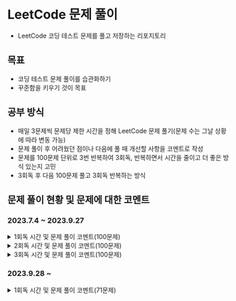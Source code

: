 # LeetCode 문제 풀이

- LeetCode 코딩 테스트 문제를 풀고 저장하는 리포지토리

## 목표

- 코딩 테스트 문제 풀이를 습관화하기
- 꾸준함을 키우기 것이 목표

## 공부 방식

- 매일 3문제씩 문제당 제한 시간을 정해 LeetCode 문제 풀기(문제 수는 그날 상황에 따라 변동 가능)
- 문제 풀이 후 어려웠던 점이나 다음에 풀 때 개선할 사항을 코멘트로 작성
- 문제를 100문제 단위로 3번 반복하여 3회독, 반복하면서 시간을 줄이고 더 좋은 방식 있는지 고민
- 3회독 후 다음 100문제 풀고 3회독 반복하는 방식

## 문제 풀이 현황 및 문제에 대한 코멘트
### 2023.7.4 ~ 2023.9.27
<details>
<summary>1회독 시간 및 문제 풀이 코멘트(100문제)</summary>
<br>

| 문제	                                                    | 난이도  | 걸린시간  | 제한시간	 |     날짜     | 코멘트                                                                             |
|:-------------------------------------------------------|:----:|:-----:|:-----:|:----------:|:--------------------------------------------------------------------------------|
| 1. Two Sum                                             | easy |  17   |  25   | 2023/07/04 |                                                                                 |
| 9. Palindrome Number                                   | easy |  17   |  25   | 2023/07/04 |                                                                                 |
| 13. Roman to Integer                                   | easy | 시간초과  |  25   | 2023/07/04 |                                                                                 |
| 14. Longest Common Prefix                              | easy |  10   |  25   | 2023/07/04 |                                                                                 |
| 20. Valid Parentheses                                  | easy |  11   |  25   | 2023/07/04 |                                                                                 |
| 21. Merge Two Sorted Lists                             | easy | 시간초과  |  25   | 2023/07/04 |                                                                                 |
| 26. Remove Duplicates from Sorted Array                | easy |  17   |  25   | 2023/07/05 |                                                                                 |
| 27. Remove Element                                     | easy |   7   |  25   | 2023/07/05 |                                                                                 |
| 28. Find the Index of the First Occurrence in a String | easy |  16   |  25   | 2023/07/05 |                                                                                 |
| 35. Search Insert Position                             | easy |  13   |  25   | 2023/07/05 | 이분 탐색 다시 보기                                                                     |
| 58. Length of Last Word                                | easy |  16   |  25   | 2023/07/05 |                                                                                 |
| 66. Plus One                                           | easy | 시간초과  |  25   | 2023/07/06 | 큰 숫자에서 틀림                                                                       |
| 67. Add Binary                                         | easy |  10   |  25   | 2023/07/06 |                                                                                 |
| 69. Sqrt(x)                                            | easy | 시간초과  |  25   | 2023/07/06 | 큰 숫자에서 overflow                                                                 |
| 70. Climbing Stairs                                    | easy |   5   |  25   | 2023/07/06 |                                                                                 |
| 83. Remove Duplicates from Sorted List                 | easy |   8   |  25   | 2023/07/06 |                                                                                 |
| 88. Merge Sorted Array                                 | easy |  10   |  25   | 2023/07/07 |                                                                                 |
| 94. Binary Tree Inorder Traversal                      | easy |  12   |  25   | 2023/07/07 | 재귀가 아닌 반복으로 해보기                                                                 |
| 100. Same Tree                                         | easy |  11   |  25   | 2023/07/07 |                                                                                 |
| 101. Symmetric Tree                                    | easy |  10   |  25   | 2023/07/07 |                                                                                 |
| 104. Maximum Depth of Binary Tree                      | easy |   4   |  25   | 2023/07/07 |                                                                                 |
| 108. Convert Sorted Array to Binary Search Tree        | easy | 시간초과  |  25   | 2023/07/08 | 해결 방법도 안떠오름, divide and conquer                                                 |
| 118. Pascal's Triangle                                 | easy |   4   |  25   | 2023/07/08 |                                                                                 |
| 119. Pascal's Triangle II                              | easy |   4   |  25   | 2023/07/08 |                                                                                 |
| 121. Best Time to Buy and Sell Stock                   | easy | 시간초과  |  25   | 2023/07/08 | 해결 방법도 안떠오름                                                                     |
| 136. Single Number                                     | easy |  12   |  25   | 2023/07/08 | xor로 풀어보기                                                                       |
| 163. Missing Ranges                                    | easy |  22   |  25   | 2023/07/09 | 코드가 너무 긴 거 같음                                                                   |
| 169. Majority Element                                  | easy |   8   |  25   | 2023/07/09 | hashmap 말고 다른거로 O(1)처리해보기                                                       |
| 170. Two Sum III - Data structure design               | easy |  14   |  25   | 2023/07/09 | 조금 더 좋은 방법이 있을 거 같음 arrayList 쓰는거보다                                             |
| 217. Contains Duplicate                                | easy |   8   |  25   | 2023/07/09 |                                                                                 |
| 219. Contains Duplicate II                             | easy |  17   |  25   | 2023/07/09 |                                                                                 |
| 228. Summary Ranges                                    | easy |  23   |  25   | 2023/07/10 |                                                                                 |
| 243. Shortest Word Distance                            | easy |  13   |  25   | 2023/07/10 |                                                                                 |
| 252. Meeting Rooms                                     | easy | 시간초과  |  25   | 2023/07/10 | 어떻게 풀지 감은 왔는데 시간 복잡도 때매 못함                                                      |
| 268. Missing Number                                    | easy |   9   |  25   | 2023/07/11 |                                                                                 |
| 283. Move Zeroes                                       | easy |  17   |  25   | 2023/07/11 | 시간 줄이는 거 있는데 잘 모르겠음                                                             |
| 303.Range Sum Query - Immutable                        | easy |   4   |  25   | 2023/07/11 | 좀 더 시간 줄일 수 있음                                                                  |
| 346. Moving Average from Data Stream                   | easy | 시간초과  |  25   | 2023/07/11 | 문제 방법 다 생각했는데 시간 부족했음                                                           |
| 349. Intersection of Two Arrays                        | easy |   9   |  25   | 2023/07/12 |                                                                                 |
| 350. Intersection of Two Arrays II                     | easy |   9   |  25   | 2023/07/12 | follow up 적용해서 해보기                                                              |
| 414. Third Maximum Number                              | easy |   9   |  25   | 2023/07/12 |                                                                                 |
| 422. Valid Word Square                                 | easy | 시간초과  |  25   | 2023/07/12 | 문제 푸는 법은 알겠는게 손이 안써짐, 시간 다 지난 다음에 풀긴했는데 너무 어렵게 생각함                              |
| 448. Find All Numbers Disappeared in an Array          | easy |  13   |  25   | 2023/07/13 | 문제 자체는 쉬워서 풀었는데 folow up 생각하고 풀어보기                                              |
| 455. Assign Cookies                                    | easy |   9   |  25   | 2023/07/13 |                                                                                 |
| 463. Island Perimeter                                  | easy |  20   |  25   | 2023/07/13 | 쉬운 문제를 bfs로 풀어버림…                                                               |
| 485. Max Consecutive Ones                              | easy | 시간초과  |  25   | 2023/07/13 | 쉬운 건데 어렵게 생각함                                                                   |
| 496. Next Greater Element I                            | easy |  22   |  25   | 2023/07/14 | follow up 못함                                                                    |
| 500. Keyboard Row                                      | easy |  18   |  25   | 2023/07/14 |                                                                                 |
| 506. Relative Ranks                                    | easy |  24   |  25   | 2023/07/14 | 처음에 푼건 코드가 너무 더러움                                                               |
| 561. Array Partition                                   | easy |   6   |  25   | 2023/07/15 |                                                                                 |
| 566. Reshape the Matrix                                | easy |   9   |  25   | 2023/07/15 |                                                                                 |
| 575. Distribute Candies                                | easy |   8   |  25   | 2023/07/15 | 캔티 종류 개수 카운팅하는거에서 시간과 메모리 많이 잡아 먹는듯                                             |
| 594. Longest Harmonious Subsequence                    | easy | 시간초과  |  25   | 2023/07/16 | 순서가 생각보다 중요하지 않음                                                                |
| 598. Range Addition II                                 | easy |   8   |  25   | 2023/07/16 |                                                                                 |
| 599. Minimum Index Sum of Two Lists                    | easy |  17   |  25   | 2023/07/16 | Map 이용해서 풀었는데 뭔가 마음에 안듦                                                         |
| 604. Design Compressed String Iterator                 | easy | 시간초과  |  25   | 2023/07/17 | 연산자 하나 잘못 써서 시간 내에 못푼거였음…                                                       |
| 605. Can Place Flowers                                 | easy |  23   |  25   | 2023/07/17 | 코드 진짜 더럽게 짬, 제출시 테스트도 많이 틀림                                                     |
| 628. Maximum Product of Three Numbers                  | easy | 시간초과  |  25   | 2023/07/17 | 쉬운 문제인데 너무 어렵게 풀려고 해서 시간초과                                                      |
| 643. Maximum Average Subarray I                        | easy |  19   |  25   | 2023/07/18 |                                                                                 |
| 645. Set Mismatch                                      | easy |  11   |  25   | 2023/07/18 |                                                                                 |
| 661. Image Smoother                                    | easy | 시간초과  |  25   | 2023/07/18 | 시간 초과 이후에 풀음                                                                    |
| 674. Longest Continuous Increasing Subsequence         | easy | 08:50 | 25:00 | 2023/07/19 |                                                                                 |
| 682. Baseball Game                                     | easy | 12:41 | 25:00 | 2023/07/19 |                                                                                 |
| 697. Degree of an Array                                | easy | 시간초과  | 25:00 | 2023/07/19 | 코드 짜다 시간 다감, 코드 짜도 틀렸을 듯                                                        |
| 717. 1-bit and 2-bit Characters                        | easy | 시간초과  | 25:00 | 2023/07/20 | 문제 이해를 잘못해서 30분동안 뭔소리인지 이해를 못함, 이해하고 나서 3분만에 풀음…                                |
| 724. Find Pivot Index                                  | easy | 11:00 | 25:00 | 2023/07/20 |                                                                                 |
| 733. Flood Fill                                        | easy | 13:00 | 25:00 | 2023/07/20 |                                                                                 |
| 734. Sentence Similarity                               | easy | 시간초과  | 25:00 | 2023/07/21 | 제출하면 테스트 코드 계속 막힘                                                               |
| 744. Find Smallest Letter Greater Than Target          | easy | 05:29 | 25:00 | 2023/07/21 | O(N)으로 말고 더 줄여보기                                                                |
| 746. Min Cost Climbing Stairs                          | easy | 09:53 | 25:00 | 2023/07/21 |                                                                                 |
| 747. Largest Number At Least Twice of Others           | easy | 13:58 | 25:00 | 2023/07/22 |                                                                                 |
| 748. Shortest Completing Word                          | easy | 24:26 | 25:00 | 2023/07/22 | 코드가 좀 더럽다, 테스트 케이스를 좀 잘 보자                                                      |
| 760. Find Anagram Mappings                             | easy | 08:06 | 25:00 | 2023/07/22 |                                                                                 |
| 766. Toeplitz Matrix                                   | easy | 19:37 | 25:00 | 2023/07/23 | 다 풀고 코드 작성할 때 순서 헷갈림, 코드 길이를 더 줄일 수 있으니 다음 번에는 좀 더 코드를 줄여보기                     |
| 704. Binary Search                                     | easy | 03:05 | 25:00 | 2023/07/23 |                                                                                 |
| 705. Design HashSet                                    | easy | 11:28 | 25:00 | 2023/07/23 | 그냥 Map 가져다가 쓰면 끝나는데, Map을 간단하게 구현해도 괜찮을듯                                        |
| 706. Design HashMap                                    | easy | 04:48 | 25:00 | 2023/07/24 | 그냥 Object 배열 만들지 않고 Node 배열로 만드는 방식도 괜찮을듯, 아니면 진짜로 해시 충돌시 체이닝까지 구현하는 것도 좋을 거 같음 |
| 804. Unique Morse Code Words                           | easy | 10:05 | 25:00 | 2023/07/24 |                                                                                 |
| 806. Number of Lines To Write String                   | easy | 09:32 | 25:00 | 2023/07/24 | 문제는 쉬움, 코드 길이를 줄일 수 있을 듯?                                                       |
| 812. Largest Triangle Area                             | easy | 시간초과  | 25:00 | 2023/07/25 | 어떤 유형의 문제인지는 알았는데 풀이 과정 생각하다가 시간이 다 지나감, 수학 공식 이용해야 함                           |
| 821. Shortest Distance to a Character                  | easy | 19:59 | 25:00 | 2023/07/25 | 방법이 생각 안나서 bfs로 풀음, 더 쉬운 방법이 존재하니 다음에 풀 때는 좀 더 생각해보기                            |
| 832. Flipping an Image                                 | easy | 13:13 | 25:00 | 2023/07/25 |                                                                                 |
| 860. Lemonade Change                                   | easy | 24:35 | 25:00 | 2023/07/26 | 쉽게 풀 수 있는데 풀이가 막상 생각이 안남. 너무 어렵게 풀었고 시간도 좀 안좋게 나옴                               |
| 867. Transpose Matrix                                  | easy | 05:09 | 25:00 | 2023/07/26 |                                                                                 |
| 883. Projection Area of 3D Shapes                      | easy | 19:47 | 25:00 | 2023/07/26 | 문제 이해하는데 시간이 오래 걸림, 문제 푸는 시간은 거의 안걸림                                            |
| 888. Fair Candy Swap                                   | easy | 시간초과  | 25:00 | 2023/07/27 | o(n^2)을 해서 시간초과 뜸, O(n)으로 끝내야 하는 풀이 사용해야 함                                      |
| 892. Surface Area of 3D Shapes                         | easy | 시간초과  | 25:00 | 2023/07/27 | 문제 이해를 못함, 문제 이해하면 풀 수 있는 문제였음                                                  |
| 896. Monotonic Array                                   | easy | 14:15 | 25:00 | 2023/07/27 | 시간복잡도는 똑같은데 코드를 좀 더 줄일 수 있을 듯                                                   |
| 905. Sort Array By Parity                              | easy | 07:51 | 25:00 | 2023/07/28 | 시간 복잡도를 O(N^2)에서 O(N)으로 줄여야 함, 내가 푼 풀이는 삽입정렬로 풀어서 O(N^2)으로 풀어서 너무 오래 걸림         |
| 908. Smallest Range I                                  | easy | 20:37 | 25:00 | 2023/07/28 | 쉬운 문제인데 글을 잘못 이해하고 코드 짜서 오래걸림, 글을 제대로 이해하면 코드 짜는데 3분도 안걸리는 문제임… 글좀 제대로 읽자……     |
| 914. X of a Kind in a Deck of Cards                    | easy | 시간초과  | 25:00 | 2023/07/28 | 문제 설명이 너무 부실함. GCD로 풀라는데 이해가 안가서 Editorial 보고 Brute Force 방식으로 풀어봄              |
| 922. Sort Array By Parity II                           | easy | 15:30 | 25:00 | 2023/07/29 | 해결은 했으나 O(N^2)으로 해결함 다음에는 O(N)으로 해결해보자                                          |
| 929. Unique Email Addresses                            | easy | 시간초과  | 25:00 | 2023/07/29 | 문제 해석을 잘못했음,split 정규 표현식으로 푸는건 생각을 안해봄. String을 처리하는 문제에 내가 약한듯                 |
| 941. Valid Mountain Array                              | easy | 09:52 | 25:00 | 2023/07/29 |                                                                                 |
| 942. DI String Match                                   | easy | 시간초과  | 25:00 | 2023/07/30 | 재귀 이용해서 brute force했는데 시간 초과 뜸, o(n)으로 풀수 있음                                    |
| 944. Delete Columns to Make Sorted                     | easy | 07:55 | 25:00 | 2023/07/30 |                                                                                 |
| 953. Verifying an Alien Dictionary                     | easy | 21:12 | 25:00 | 2023/07/30 | 문제는 어렵지 않았고, 코드 작성한 부분에서 실수 있어서 실수 찾는데 시간이 좀 걸림                                 |
| 961. N-Repeated Element in Size 2N Array               | easy | 06:20 | 25:00 | 2023/07/31 |                                                                                 |
| 976. Largest Perimeter Triangle                        | easy | 15:42 | 25:00 | 2023/07/31 | 삼각형 결정 조건 a+b>c를 이용해야 함, 정렬까지 하면 쉽게 문제 해결 가능                                    |
| 977. Squares of a Sorted Array                         | easy | 17:12 | 25:00 | 2023/07/31 |                                                                                 |

</details>

<details>
<summary>2회독 시간 및 문제 풀이 코멘트(100문제)</summary>
<br>

| 문제	                                                    | 난이도  | 1회독 걸린시간 | 2회독 걸린시간 | 제한시간	 |     날짜     | 코멘트                                                                            |
|:-------------------------------------------------------|:----:|:--------:|:--------:|:-----:|:----------:|:-------------------------------------------------------------------------------|
| 1. Two Sum                                             | easy |    17    |  10:02   |   25  | 2023/08/01 | follow-up 해결함, 시간 전보다 줄음                                                       |
| 9. Palindrome Number                                   | easy |    17    |  19:32   |   25  | 2023/08/01 | 이번에는 follow-up 해결함, 대신 시간이 전보다 오래 걸림, 좀 더 쉽게 풀 수 있는 방법이 있으니 다음에는 더 쉽게 코드 바꾸어보기 |
| 13. Roman to Integer                                   | easy |   시간초과   |  13:31   |   25  | 2023/08/01 | 저번에는 시간 초과 떴음,다음에는 solution에 있는 풀이들로 해결해보기                                     |
| 14. Longest Common Prefix                              | easy |    10    |  10:06   |   25  | 2023/08/02 | 다음에는 solution에 있는 방법이 더 좋으니 그걸로 해보기                                            |
| 20. Valid Parentheses                                  | easy |    11    |  07:21   |   25  | 2023/08/02 | 저번보다 시간은 줄었음                                                                   |
| 21. Merge Two Sorted Lists                             | easy |   시간초과   |  08:42   |   25  | 2023/08/02 | 시간은 줄었는데 이전 코드가 차라리 나은듯, 하나의 while문 안에 넣는 것보다 분리하는게 차라리 코드가 깔끔한듯               |
| 26. Remove Duplicates from Sorted Array                | easy |    17    |  09:28   |   25  | 2023/08/03 | 저번에는 새로운 배열 만들어서 풀었는데 이번에는 기존 배열로 풀고 시간도 더 빠름                                  |
| 27. Remove Element                                     | easy |    7     |  03:29   |   25  | 2023/08/03 | 위 문제랑 사실상 동일한 문제, 저번보다 코드 더 간단하게  풀음                                           |
| 28. Find the Index of the First Occurrence in a String | easy |    16    |  09:45   |   25  | 2023/08/03 | 코드 자체는 깔끔함. 시간 복잡도는 저번이랑 같은데 다음에는 좀 더 개선시켜야 함                                  |
| 35. Search Insert Position                             | easy |    13    |  02:54   |   25  | 2023/08/04 | 이분 탐색 기초라서 빨리 풀음                                                               |
| 58. Length of Last Word                                | easy |    16    |  07:05   |   25  | 2023/08/04 | 저번보다 코드는 짧음, 시간 복잡도 자체는 동일, editorial의 approach 2가 루프 하나로 제일 깔끔하게 푼듯           |
| 66. Plus One                                           | easy |   시간초과   |  12:49   |   25  | 2023/08/04 | 저번보다 깔끔하게 풀지는 않음, 다음번에는 코드 좀 더 다듬는 방식으로 풀어보기                                   |
| 67. Add Binary                                         | easy |    10    |  18:34   |   25  | 2023/08/05 | 답지 안본 최초 코드보다는 나음, 근데 코드에서 실수해서 실수 찾는데 오래 걸림                                   |
| 69. Sqrt(x)                                            | easy |   시간초과   |  15:50   |   25  | 2023/08/05 | 저번에 오버플로우 발생해서 계속 틀렸었는데, 이번에는 해결함                                              |
| 70. Climbing Stairs                                    | easy |    5     |  03:28   |   25  | 2023/08/05 |                                                                                |
| 83. Remove Duplicates from Sorted List                 | easy |    8     |  08:43   |   25  | 2023/08/06 | 새로운 노드를 만들었는데 새로 만들지 말고 기존 링크드 리스트를 재사용하는 방식으로 풀어보자 다음에는                       |
| 88. Merge Sorted Array                                 | easy |    10    |  13:17   |   25  | 2023/08/06 | 전보다 시간은 좀 더 걸렸지만, 좀 더 깔끔하게 follow up 해결함                                       |
| 94. Binary Tree Inorder Traversal                      | easy |    12    |   시간초과   |   25  | 2023/08/06 | follow up 해결하려 스택으로 해보려고 했는데, 로직을 잘못 작성해서 계속 실패함.                              |
| 100. Same Tree                                         | easy |    11    |  07:09   |   25  | 2023/08/07 |                                                                                |
| 101. Symmetric Tree                                    | easy |    10    |  06:39   |   25  | 2023/08/07 |                                                                                |
| 104. Maximum Depth of Binary Tree                      | easy |    4     |  01:54   |   25  | 2023/08/07 |                                                                                |
| 108. Convert Sorted Array to Binary Search Tree        | easy |   시간초과   |  18:31   |   25  | 2023/08/08 | 처음에 봤을때는 기억 안나서 좀 생각하는데 시간이 오래 걸림                                              |
| 118. Pascal's Triangle                                 | easy |    4     |  14:00   |   25  | 2023/08/08 | 코드를 작성하고, 변수를 잘못 할당해서 계속 실패했음                                                  |
| 119. Pascal's Triangle II                              | easy |    4     |  12:43   |   25  | 2023/08/08 | follow up 해결해서 시간이 저번보다 오래 걸림                                                  |
| 121. Best Time to Buy and Sell Stock                   | easy |   시간초과   |  14:18   |   25  | 2023/08/09 |                                                                                |
| 136. Single Number                                     | easy |    12    |  01:34   |   25  | 2023/08/09 |                                                                                |
| 163. Missing Ranges                                    | easy |    22    |  14:50   |   25  | 2023/08/09 |                                                                                |
| 169. Majority Element                                  | easy |    8     |  05:27   |   25  | 2023/08/09 | hashmap 말고 다른걸로 folllow up 해결해보기                                               |
| 170. Two Sum III - Data structure design               | easy |    14    |  08:52   |   25  | 2023/08/10 | 걸린 시간은 줄었는데 시간은 전에 푼거보다 오래 걸림, Map 써서 풀어보자                                     |
| 217. Contains Duplicate                                | easy |    8     |  06:46   |   25  | 2023/08/10 |                                                                                |
| 219. Contains Duplicate II                             | easy |    17    |  10:36   |   25  | 2023/08/10 |                                                                                |
| 228. Summary Ranges                                    | easy |    23    |  10:06   |   25  | 2023/08/11 |                                                                                |
| 243. Shortest Word Distance                            | easy |    13    |  09:41   |   25  | 2023/08/11 |                                                                                |
| 252. Meeting Rooms                                     | easy |   시간초과   |  10:10   |   25  | 2023/08/11 |                                                                                |
| 268. Missing Number                                    | easy |    9     |  01:19   |   25  | 2023/08/11 |                                                                                |
| 283. Move Zeroes                                       | easy |    17    |  08:08   |   25  | 2023/08/12 |                                                                                |
| 303.Range Sum Query - Immutable                        | easy |    4     |  04:31   |   25  | 2023/08/12 |                                                                                |
| 346. Moving Average from Data Stream                   | easy |   시간초과   |  13:34   |   25  | 2023/08/12 |                                                                                |
| 349. Intersection of Two Arrays                        | easy |    9     |  03:21   |   25  | 2023/07/12 |                                                                                |
| 350. Intersection of Two Arrays II                     | easy |    9     |  09:38   |   25  | 2023/07/12 |                                                                                |
| 414. Third Maximum Number                              | easy |    9     |   시간초과   |   25  | 2023/07/12 | follow up 해결해보려 했는데 시간 초과 뜸, 시간 초과 뜬 다음에 follow up 만족해서 해결함                    |
| 422. Valid Word Square                                 | easy |   시간초과   |  16:01   |   25  | 2023/08/14 |                                                                                |
| 448. Find All Numbers Disappeared in an Array          | easy |    13    |  24:54   |   25  | 2023/08/14 | follow up 처리하느냐 늦음, -1을 곱하는게 더 깔끔할듯 100001 더하는 것보다                             |
| 455. Assign Cookies                                    | easy |    9     |  10:43   |   25  | 2023/08/14 |                                                                                |
| 463. Island Perimeter                                  | easy |    20    |  11:18   |   25  | 2023/07/13 |                                                                                |
| 485. Max Consecutive Ones                              | easy |   시간초과   |  21:49   |   25  | 2023/07/13 | 문제를 잘못 해석해서 오래 걸림                                                              |
| 496. Next Greater Element I                            | easy |    22    |   시간초과   |   25  | 2023/07/14 | follow up 해결하려 시도했는데 시간 초과 됨, follow up해결 안하고 문제 풀면 시간 내에 가능하긴 함               |
| 500. Keyboard Row                                      | easy |    18    |  12:26   |   25  | 2023/08/16 |                                                                                |
| 506. Relative Ranks                                    | easy |    24    |  16:17   |   25  | 2023/08/16 |                                                                                |
| 561. Array Partition                                   | easy |    6     |   6:20   |   25  | 2023/08/16 |                                                                                |
| 566. Reshape the Matrix                                | easy |    9     |  08:16   |   25  | 2023/08/17 |                                                                                |
| 575. Distribute Candies                                | easy |    8     |  06:18   |   25  | 2023/08/17 | 배열에 저장하는게 시간 더 적게 걸리긴 하는데, Set에 저장해서 시간이 좀 걸리긴 하는데 이정도는 상관 없을듯                 |
| 594. Longest Harmonious Subsequence                    | easy |   시간초과   |  12:32   |   25  | 2023/08/17 |                                                                                |
| 598. Range Addition II                                 | easy |    8     |  03:37   |   25  | 2023/08/17 |                                                                                |
| 599. Minimum Index Sum of Two Lists                    | easy |    17    |  12:16   |   25  | 2023/08/18 |                                                                                |
| 604. Design Compressed String Iterator                 | easy |   시간초과   |   시간초과   |   25  | 2023/08/18 | Editorial 보고 풀음, 저번이랑 동일한 방식으로 풀려고 하는데 안되서 답지 봄                                |
| 605. Can Place Flowers                                 | easy |    23    |  12:37   |   25  | 2023/08/18 | 전에 답지 보고 푼것 보다는 코드가 조금 더럽지만 시간 초과 안뜸, 다음에는 코드 길이를 답지만큼 줄이기                     |
| 628. Maximum Product of Three Numbers                  | easy |   시간초과   |  04:09   |   25  | 2023/08/19 | 정렬 라이브러리 함수 써서 O(nlogn)인데 다음에는 정렬 함수 안써서 O(n)으로 처리해보기                          |
| 643. Maximum Average Subarray I                        | easy |    19    |  18:33   |   25  | 2023/08/19 | sliding window로 풀었는데 답지가 sliding window로 더 깔끔하게 풀었음                            |
| 645. Set Mismatch                                      | easy |    11    |  09:30   |   25  | 2023/08/19 | 저번이랑 다른 방법으로 풀었고, 이번에는 xor 사용해서 풀었는데 둘 다 O(n)으로 풀음                             |
| 661. Image Smoother                                    | easy |   시간초과   |   시간초과   |   25  | 2023/08/20 | 자꾸 어렵게 풀려고 해서 주어진 시간 안에 못품, 변수를 하나 잘못 설정해서 제출시 시간초과 뜸                          |
| 674. Longest Continuous Increasing Subsequence         | easy |  08:50   |  04:20   | 25:00 | 2023/08/20 |                                                                                |
| 682. Baseball Game                                     | easy |  12:41   |  11:07   | 25:00 | 2023/08/20 | 문제 리턴되는 값을 잘못봐서 오래 걸림                                                          |
| 697. Degree of an Array                                | easy |   시간초과   |  14:52   | 25:00 | 2023/08/21 |                                                                                |
| 717. 1-bit and 2-bit Characters                        | easy |   시간초과   |  09:34   | 25:00 | 2023/08/21 |                                                                                |
| 724. Find Pivot Index                                  | easy |  11:00   |  23:52   | 25:00 | 2023/08/21 |                                                                                |
| 733. Flood Fill                                        | easy |  13:00   |  17:19   | 25:00 | 2023/08/22 | 이번에는 bfs 말고 dfs로 풀음                                                            |
| 734. Sentence Similarity                               | easy |   시간초과   |   시간초과   | 25:00 | 2023/08/22 | 다음에는 putIfAbsent 이용해서 해보기                                                      |
| 744. Find Smallest Letter Greater Than Target          | easy |  05:29   |  15:01   | 25:00 | 2023/08/22 | 시간은 더 소요되었지만, O(N) → O(logN)으로 시간 줄임                                           |
| 746. Min Cost Climbing Stairs                          | easy |  09:53   |  07:05   | 25:00 | 2023/08/23 |                                                                                |
| 747. Largest Number At Least Twice of Others           | easy |  13:58   |  18:48   | 25:00 | 2023/08/23 | 시간복잡도는 저번이랑 동일하게 o(n)인데 이번에는 for문을 두번 써버림                                      |
| 748. Shortest Completing Word                          | easy |  24:26   |  23:49   | 25:00 | 2023/08/23 | 코드 풀긴 하는데 너무 더러움                                                               |
| 760. Find Anagram Mappings                             | easy |  08:06   |  09:24   | 25:00 | 2023/08/24 |                                                                                |
| 766. Toeplitz Matrix                                   | easy |  19:37   |  07:56   | 25:00 | 2023/08/24 |                                                                                |
| 704. Binary Search                                     | easy |  03:05   |  01:58   | 25:00 | 2023/08/24 |                                                                                |
| 705. Design HashSet                                    | easy |  11:28   |  12:30   | 25:00 | 2023/08/25 |                                                                                |
| 706. Design HashMap                                    | easy |  04:48   |  05:27   | 25:00 | 2023/08/25 | 다음에는 해시테이블 크기 제한하고, 체이닝으로 만들기                                                  |
| 804. Unique Morse Code Words                           | easy |  10:05   |  03:44   | 25:00 | 2023/08/25 |                                                                                |
| 806. Number of Lines To Write String                   | easy |  09:32   |  11:49   | 25:00 | 2023/08/26 |                                                                                |
| 812. Largest Triangle Area                             | easy |   시간초과   |  19:53   |  25:00   | 2023/08/26 |                                                                                |
| 821. Shortest Distance to a Character                  | easy |  19:59   |   시간초과   |  25:00   | 2023/08/26 | bfs 말고 다른 걸로 풀려고 했는데 안풀려서 시간 초과 뜸, 다른 사람꺼 참고함                                  |
| 832. Flipping an Image                                 | easy |  13:13   |  07:38   |  25:00   | 2023/08/26 |                                                                                |
| 860. Lemonade Change                                   | easy |  24:35   |  11:58   | 25:00 | 2023/08/27 | 시간은 줄였는데 코드가 너무 더러움                                                            |
| 867. Transpose Matrix                                  | easy |  05:09   |  03:20   |  25:00   | 2023/08/27 |                                                                                |
| 883. Projection Area of 3D Shapes                      | easy |  19:47   |  07:17   |  25:00   | 2023/08/27 |                                                                                |
| 888. Fair Candy Swap                                   | easy |   시간초과   |   시간초과   | 25:00 | 2023/08/28 | 풀이 방법 자체는 맞는데 코드 작성에서 헤맸음                                                      |
| 892. Surface Area of 3D Shapes                         | easy |   시간초과   |  15:20   |  25:00   | 2023/08/28 |                                                                                |
| 896. Monotonic Array                                   | easy |  14:15   |  06:32   |  25:00   | 2023/08/28 |                                                                                |
| 905. Sort Array By Parity                              | easy |  07:51   |  03:51   | 25:00 | 2023/08/29 |                                                                                |
| 908. Smallest Range I                                  | easy |  20:37   |  09:55   | 25:00 | 2023/08/29 |                                                                                |
| 914. X of a Kind in a Deck of Cards                    | easy |   시간초과   |   시간초과   | 25:00 | 2023/08/29 | 이번에도 brute force로 풀음, 근데 또 시간 초과임 문제 해결 방법을 자꾸 잊어버려서 그런듯                       |
| 922. Sort Array By Parity II                           | easy |  15:30   |   시간초과   | 25:00 | 2023/08/30 | follow up 해결하려 했는데 실패                                                          |
| 929. Unique Email Addresses                            | easy |   시간초과   |  10:15   | 25:00 | 2023/08/30 |                                                                                |
| 941. Valid Mountain Array                              | easy |  09:52   |  04:37   | 25:00 | 2023/08/30 |                                                                                |
| 942. DI String Match                                   | easy |  시간초과 | 08:21 | 25:00 | 2023/08/31 | o(n)으로 처리함 |
| 944. Delete Columns to Make Sorted                     | easy |  07:55 | 10:10 |  25:00   | 2023/08/31 | 코드 잘못 작성한 부분 찾는데 좀 걸림                                                          |
| 953. Verifying an Alien Dictionary                     | easy |  21:12 | 16:38 |  25:00   | 2023/08/31 |    |
| 961. N-Repeated Element in Size 2N Array               | easy | 06:20 | 04:29 | 25:00 | 2023/09/01 |      |
| 976. Largest Perimeter Triangle                        | easy | 15:42 | 12:04 | 25:00 | 2023/09/01 |       |
| 977. Squares of a Sorted Array                         | easy | 17:12 | 13:02 | 25:00 | 2023/09/01 |     |

</details>

<details>
<summary>3회독 시간 및 문제 풀이 코멘트(100문제)</summary>
<br>

| 문제	                                                    | 난이도  | 1회독 걸린시간 | 2회독 걸린시간 | 3회독 걸린시간 |   제한시간	    |     날짜     | 코멘트                                                                          |
|:-------------------------------------------------------|:----:|:--------:|:--------:|:--------:|:----------:|:----------:|:-----------------------------------------------------------------------------|
| 1. Two Sum                                             | easy |    17    |  10:02   |  11:18   |     25     | 2023/09/02 |                                                                              |
| 9. Palindrome Number                                   | easy |    17    |  19:32   |  05:23   |     25     | 2023/09/02 |                                                                              |
| 13. Roman to Integer                                   | easy |   시간초과   |  13:31   |  14:32   |     25     | 2023/09/02 |                                                                              |
| 14. Longest Common Prefix                              | easy |    10    |  10:06   |  06:22   |     25     | 2023/09/02 |                                                                              |
| 20. Valid Parentheses                                  | easy |    11    |  07:21   |  06:21   |     25     | 2023/09/03 |                                                                              |
| 21. Merge Two Sorted Lists                             | easy |   시간초과   |  08:42   |  12:42   |     25     | 2023/09/03 |                                                                              |
| 26. Remove Duplicates from Sorted Array                | easy |    17    |  09:28   |  08:53   |     25     | 2023/09/03 |                                                                              |
| 27. Remove Element                                     | easy |    7     |  03:29   |  03:13   |     25     | 2023/09/03 |                                                                              |
| 28. Find the Index of the First Occurrence in a String | easy |    16    |  09:45   |  04:42   |     25     | 2023/09/04 |                                                                              |
| 35. Search Insert Position                             | easy |    13    |  02:54   |  01:35   |     25     | 2023/09/04 |                                                                              |
| 58. Length of Last Word                                | easy |    16    |  07:05   |  07:47   |     25     | 2023/09/04 |                                                                              |
| 66. Plus One                                           | easy |   시간초과   |  12:49   |  06:44   |     25     | 2023/09/04 |                                                                              |
| 67. Add Binary                                         | easy |    10    |  18:34   |  10:43   |     25     | 2023/09/05 |                                                                              |
| 69. Sqrt(x)                                            | easy |   시간초과   |  15:50   |  07:56   |     25     | 2023/09/05 |                                                                              |
| 70. Climbing Stairs                                    | easy |    5     |  03:28   |  03:30   |     25     | 2023/09/05 |                                                                              |
| 83. Remove Duplicates from Sorted List                 | easy |    8     |  08:43   |  22:00   |     25     | 2023/09/05 | 기존 링크드 리스트를 재사용하는 방식으로 풀다가 안되서 걍 노드 새로 만듦                                    |
| 88. Merge Sorted Array                                 | easy |    10    |  13:17   |  06:21   |     25     | 2023/09/06 |                                                                              |
| 94. Binary Tree Inorder Traversal                      | easy |    12    |   시간초과   |   시간초과   |     25     | 2023/09/06 | follow up 해결하려 스택으로 해보려고 했는데, 로직을 잘못 작성해서 계속 실패함.                            |
| 100. Same Tree                                         | easy |    11    |  07:09   |  05:25   |     25     | 2023/09/06 |                                                                              |
| 101. Symmetric Tree                                    | easy |    10    |  06:39   |  03:12   |     25     | 2023/09/06 |                                                                              |
| 104. Maximum Depth of Binary Tree                      | easy |    4     |  01:54   |  00:58   |     25     | 2023/09/07 |                                                                              |
| 108. Convert Sorted Array to Binary Search Tree        | easy |   시간초과   |  18:31   |  16:45   |     25     | 2023/09/07 | 코드에서 변수 잘못 쓴 거 못찾아서 오래 걸림                                                    |
| 118. Pascal's Triangle                                 | easy |    4     |  14:00   |  05:46   |     25     | 2023/09/07 |                                                                              |
| 119. Pascal's Triangle II                              | easy |    4     |  12:43   |  17:22   |     25     | 2023/09/07 | 코드 잘못 봐서 오래 걸림                                                               |
| 121. Best Time to Buy and Sell Stock                   | easy |   시간초과   |  14:18   |  09:49   |     25     | 2023/09/08 |                                                                              |
| 136. Single Number                                     | easy |    12    |  01:34   |  00:33   |     25     | 2023/09/08 |                                                                              |
| 163. Missing Ranges                                    | easy |    22    |  14:50   |  10:38   |     25     | 2023/09/08 |                                                                              |
| 169. Majority Element                                  | easy |    8     |  05:27   |   시간초과   |     25     | 2023/09/08 | follow up 해결 못해서 답지 봄, 답지가 진짜 쉽게 follow up 해결함                               |
| 170. Two Sum III - Data structure design               | easy |    14    |  08:52   |  15:44   |     25     | 2023/09/09 | 코드 잘못봐서 다 풀고 시간 오래 걸림                                                        |
| 217. Contains Duplicate                                | easy |    8     |  06:46   |  01:30   |     25     | 2023/09/09 |                                                                              |
| 219. Contains Duplicate II                             | easy |    17    |  10:36   |  05:04   |     25     | 2023/09/09 |                                                                              |
| 228. Summary Ranges                                    | easy |    23    |  10:06   |  10:49   |     25     | 2023/09/09 |                                                                              |
| 243. Shortest Word Distance                            | easy |    13    |  09:41   |  07:22   |     25     | 2023/09/10 |                                                                              |
| 252. Meeting Rooms                                     | easy |   시간초과   |  10:10   |  08:38   |     25     | 2023/09/10 |                                                                              |
| 268. Missing Number                                    | easy |    9     |  01:19   |  01:08   |     25     | 2023/09/10 |                                                                              |
| 283. Move Zeroes                                       | easy |    17    |  08:08   |  03:04   |     25     | 2023/09/10 |                                                                              |
| 303.Range Sum Query - Immutable                        | easy |    4     |  04:31   |  02:56   |     25     | 2023/09/11 |                                                                              |
| 346. Moving Average from Data Stream                   | easy |   시간초과   |  13:34   |  06:28   |     25     | 2023/09/11 |                                                                              |
| 349. Intersection of Two Arrays                        | easy |    9     |  03:21   |  04:37   |     25     | 2023/09/11 |                                                                              |
| 350. Intersection of Two Arrays II                     | easy |    9     |  09:38   |  10:22   |     25     | 2023/09/11 |                                                                              |
| 414. Third Maximum Number                              | easy |    9     |   시간초과   |  14:44   |     25     | 2023/09/12 |                                                                              |
| 422. Valid Word Square                                 | easy |   시간초과   |  16:01   |  10:50   |     25     | 2023/09/12 |                                                                              |
| 448. Find All Numbers Disappeared in an Array          | easy |    13    |  24:54   |  12:05   |     25     | 2023/09/12 |                                                                              |
| 455. Assign Cookies                                    | easy |    9     |  10:43   |  04:22   |     25     | 2023/09/13 |                                                                              |
| 463. Island Perimeter                                  | easy |    20    |  11:18   |  08:23   |     25     | 2023/09/13 |                                                                              |
| 485. Max Consecutive Ones                              | easy |   시간초과   |  21:49   |  07:13   |     25     | 2023/09/13 |                                                                              |
| 496. Next Greater Element I                            | easy |    22    |   시간초과   |   시간초과   |     25     | 2023/09/14 |                                                                              |
| 500. Keyboard Row                                      | easy |    18    |  12:26   |  16:23   |     25     | 2023/09/14 | 대문자를 소문자로 안바꿔서 시간 오래 걸림                                                      |
| 506. Relative Ranks                                    | easy |    24    |  16:17   |  13:05   |     25     | 2023/09/14 |                                                                              |
| 561. Array Partition                                   | easy |    6     |   6:20   |  03:34   |     25     | 2023/09/15 |                                                                              |
| 566. Reshape the Matrix                                | easy |    9     |  08:16   |  05:43   |     25     | 2023/09/15 |                                                                              |
| 575. Distribute Candies                                | easy |    8     |  06:18   |  03:02   |     25     | 2023/09/15 |                                                                              |
| 594. Longest Harmonious Subsequence                    | easy |   시간초과   |  12:32   |  11:30   |     25     | 2023/09/15 |                                                                              |
| 598. Range Addition II                                 | easy |    8     |  03:37   |  01:28   |     25     | 2023/09/16 |                                                                              |
| 599. Minimum Index Sum of Two Lists                    | easy |    17    |  12:16   |  10:04   |     25     | 2023/09/16 |                                                                              |
| 604. Design Compressed String Iterator                 | easy |   시간초과   |   시간초과   |   시간초과   |     25     | 2023/09/16 |                                                                              |
| 605. Can Place Flowers                                 | easy |    23    |  12:37   |  08:26   |     25     | 2023/09/16 |                                                                              |
| 628. Maximum Product of Three Numbers                  | easy |   시간초과   |  04:09   |  05:22   |     25     | 2023/09/17 |                                                                              |
| 643. Maximum Average Subarray I                        | easy |    19    |  18:33   |  09:00   |     25     | 2023/09/17 |                                                                              |
| 645. Set Mismatch                                      | easy |    11    |  09:30   |  11:14   |     25     | 2023/09/17 |                                                                              |
| 661. Image Smoother                                    | easy |   시간초과   |   시간초과   |  10:02   |     25     | 2023/09/17 |                                                                              |
| 674. Longest Continuous Increasing Subsequence         | easy |  08:50   |  04:20   |  25:00   |   02:30    | 2023/09/18 |                                                                              |
| 682. Baseball Game                                     | easy |  12:41   |  11:07   |  25:00   |   06:55    | 2023/09/18 |                                                                              |
| 697. Degree of an Array                                | easy |   시간초과   |  14:52   |  23:55   |   25:00    | 2023/09/18 |                                                                              |
| 717. 1-bit and 2-bit Characters                        | easy |   시간초과   |  09:34   |  03:26   |   25:00    | 2023/09/18 |                                                                              |
| 724. Find Pivot Index                                  | easy |  11:00   |  23:52   |  10:36   |   25:00    | 2023/09/19 |                                                                              |
| 733. Flood Fill                                        | easy |  13:00   |  17:19   |  08:45   |   25:00    | 2023/09/19 |                                                                              |
| 734. Sentence Similarity                               | easy |   시간초과   |   시간초과   |   시간초과   |   25:00    | 2023/09/19 |                                                                              |
| 744. Find Smallest Letter Greater Than Target          | easy |  05:29   |  15:01   |  04:47   |   25:00    | 2023/09/19 |                                                                              |
| 746. Min Cost Climbing Stairs                          | easy |  09:53   |  07:05   |  08:44   |   25:00    | 2023/09/20 |                                                                              |
| 747. Largest Number At Least Twice of Others           | easy |  13:58   |  18:48   |  07:49   |   25:00    | 2023/09/20 |                                                                              |
| 748. Shortest Completing Word                          | easy |  24:26   |  23:49   |  15:19   |   25:00    | 2023/09/20 |                                                                              |
| 760. Find Anagram Mappings                             | easy |  08:06   |  09:24   |  12:04   |   25:00    | 2023/09/21 |                                                                              |
| 766. Toeplitz Matrix                                   | easy |  19:37   |  07:56   |  04:19   |   25:00    | 2023/09/21 |                                                                              |
| 704. Binary Search                                     | easy |  03:05   |  01:58   |  04:02   |   25:00    | 2023/09/21 |                                                                              |
| 705. Design HashSet                                    | easy |  11:28   |  12:30   |  10:08   |   25:00    | 2023/09/21 | 해시 충돌시 체이닝으로 해결함                                                             |
| 706. Design HashMap                                    | easy |  04:48   |  05:27   |  15:02   |   25:00    | 2023/09/22 | 해시테이블 크기 제한하고, 체이닝으로 만들어서 시간 오래 걸림                                           |
| 804. Unique Morse Code Words                           | easy |  10:05   |  03:44   |  02:55   |   25:00    | 2023/09/22 |                                                                              |
| 806. Number of Lines To Write String                   | easy |  09:32   |  11:49   |  03:49   |   25:00    | 2023/09/22 |                                                                              |
| 812. Largest Triangle Area                             | easy |   시간초과   |  19:53   |  12:24   |   25:00    | 2023/09/22 |                                                                              |
| 821. Shortest Distance to a Character                  | easy |  19:59   |   시간초과   |  13:03   |   25:00    | 2023/09/23 |                                                                              |
| 832. Flipping an Image                                 | easy |  13:13   |  07:38   |  11:20   |   25:00    | 2023/09/23 |                                                                              |
| 860. Lemonade Change                                   | easy |  24:35   |  11:58   |  07:29   |   25:00    | 2023/09/23 |                                                                              |
| 867. Transpose Matrix                                  | easy |  05:09   |  03:20   |  02:37   |   25:00    | 2023/09/23 |                                                                              |
| 883. Projection Area of 3D Shapes                      | easy |  19:47   |  07:17   |  04:33   |   25:00    | 2023/09/24 |                                                                              |
| 888. Fair Candy Swap                                   | easy |   시간초과   |   시간초과   |  16:52   |   25:00    | 2023/09/24 |                                                                              |
| 892. Surface Area of 3D Shapes                         | easy |   시간초과   |  15:20   |  12:02   |   25:00    | 2023/09/24 |                                                                              |
| 896. Monotonic Array                                   | easy |  14:15   |  06:32   |  12:40   |   25:00    | 2023/09/24 | 문제 잘못 봄                                                                      |
| 905. Sort Array By Parity                              | easy |  07:51   |  03:51   |  02:54   |   25:00    | 2023/09/25 |                                                                              |
| 908. Smallest Range I                                  | easy |  20:37   |  09:55   |  05:57   |   25:00    | 2023/09/25 |                                                                              |
| 914. X of a Kind in a Deck of Cards                    | easy |   시간초과   |   시간초과   |  05:59   |   25:00    | 2023/09/25 |                                                                              |
| 922. Sort Array By Parity II                           | easy |  15:30   |   시간초과   |  06:21   |   25:00    | 2023/09/25 |                                                                              |
| 929. Unique Email Addresses                            | easy |   시간초과   |  10:15   |  06:32   |   25:00    | 2023/09/26 |                                                                              |
| 941. Valid Mountain Array                              | easy |  09:52   |  04:37   |  03:34   |   25:00    | 2023/09/26 |                                                                              |
| 942. DI String Match                                   | easy |  시간초과 |  08:21   |  05:43   |   25:00    | 2023/09/26 |                                                                              |
| 944. Delete Columns to Make Sorted                     | easy |  07:55 |  10:10   |  05:43   |   25:00    | 2023/09/26 |                                                                              |
| 953. Verifying an Alien Dictionary                     | easy |  21:12 |  16:38 | 11:50 |  25:00   | 2023/09/27 |    |
| 961. N-Repeated Element in Size 2N Array               | easy | 06:20 | 04:29 | 07:03 | 25:00 | 2023/09/27 |      |
| 976. Largest Perimeter Triangle                        | easy | 15:42 |  12:04 | 04:07 |  25:00   | 2023/09/27 |       |
| 977. Squares of a Sorted Array                         | easy | 17:12 |  13:02 | 07:34 |  25:00   | 2023/09/27 |     |



</details>

### 2023.9.28 ~ 
<details>
<summary>1회독 시간 및 문제 풀이 코멘트(71문제)</summary>
<br>

| 문제	                                                             |   난이도   | 걸린시간  | 제한시간	 |     날짜     | 코멘트                                              |
|:----------------------------------------------------------------|:-------:|:-----:|:-----:|:----------:|:-------------------------------------------------|
| 11. Container With Most Water                                   | medium  |  시간초과   |  30   | 2023/09/28 | 이중 for문으로  풀면 time limit 넘어감. 처음에 투 포인터 생각했었는데…. |
| 15. 3Sum                                                        | medium  |  29:30   |  30   | 2023/09/28 | 통과하긴 했는데 시간 복잡도가 너무 오래걸림 |
| 16. 3Sum Closest                                                | medium  | 시간초과  |  30   | 2023/09/28 | 방법 몰라서 답지 봄  |
| 18. 4Sum                                                        | medium  |  시간초과   |  30   | 2023/09/29 | 제한 시간 지나고 품. 범위를 벗어나는 값 때문에 계속 실패함. 다음에 풀때는 솔루션 참고해야 할듯 |
| 31. Next Permutation                                            | medium  |  시간초과   |  30   | 2023/09/29 | 감조차 못잡음. 그냥 brute force로는 어짜피 시간복잡도 초과해서 안됨 |
| 33. Search in Rotated Sorted Array                              | medium  | 시간초과  |  30   | 2023/09/29 |  방식은 답에 근접했음, 분할하는 구간을 잘못 잡음, editorial 에서 Approach 3: One Binary Search 답지 참고함 |
| 34. Find First and Last Position of Element in Sorted Array     | medium  |  23:06   |  30   | 2023/09/30 | binary search를 두번만 하면 되는데 어렵게 해결함 |
| 36. Valid Sudoku                                                | medium  |  시간초과   |  30   | 2023/09/30 | 쉬운 문제인데 어렵게 생각함 |
| 39. Combination Sum                                             | medium  | 14:04  |  30   | 2023/09/30 |   |
| 40. Combination Sum II                                          | medium  |  시간초과   |  30   | 2023/10/01 | 위 문제와 방식 비슷한데 계속 시간 초과 뜸, 동일한 요소를 어떻게 하면 중복을 없앨지 고민해야 함 |
| 45. Jump Game II                                                | medium  |  05:41   |  30   | 2023/10/01 | o(n^2) 그리디로 풀음, o(n)으로 풀수 있음 |
| 346. Permutations                                               | medium  | 10:05  |  30   | 2023/10/01 | 코드 좀 더 깔끔하게 줄일 수 있음  |
| 47. Permutations II                                             | medium  |  15:44   |  30   | 2023/10/02 | 코드 좀 더 깔끔하게 줄일 수 있음 |
| 48. Rotate Image                                                | medium  |  28:03   |  30   | 2023/10/02 | 다 풀어놓고 코드 연산자 하나 잘못 써서 오래 걸림 |
| 49. Group Anagrams                                              | medium  | 17:45  |  30   | 2023/10/02 |   |
| 53. Maximum Subarray                                            | medium  |  07:16   |  30   | 2023/10/03 | follow up 해보기 |
| 54. Spiral Matrix                                               | medium  |  17:22   |  30   | 2023/10/03 |  |
| 55. Jump Game                                                   | medium  | 18:43  |  30   | 2023/10/03 |   |
| 56. Merge Intervals                                             | medium  |  20:41   |  30   | 2023/10/04 |  |
| 57. Insert Interval                                             | medium  |  27:42   |  30   | 2023/10/04 | insert 하는 배열 합친 배열 만들고 거기서 다시 overlapping되는거 걸러서 해결함 , o(n)으로 해결해야 함 |
| 59. Spiral Matrix II                                            | medium  | 10:42  |  30   | 2023/10/04 |   |
| 63. Unique Paths II                                             | medium  |  18:23   |  30   | 2023/10/05 |  |
| 64. Minimum Path Sum                                            | medium  | 10:05  |  30   | 2023/10/05 |   |
| 73. Set Matrix Zeroes                                           | medium  | 14:03  |  30   | 2023/10/06 |   |
| 74. Search a 2D Matrix                                          | medium  |  08:53   |  30   | 2023/10/06 |  |
| 75. Sort Colors                                                 | medium  | 12:03  |  30   | 2023/10/06 |   |
| 5. Longest Palindromic Substring                                | medium  |  시간초과   |  30   | 2023/10/07 | editorial 보고 해결함 |
| 22. Generate Parentheses                                        | medium  | 시간초과  |  30   | 2023/10/07 | solution 보고 해결함. dp로 풀 생각 말고 일단 brute force로 해결해보기  |
| 62. Unique Paths                                                | medium  | 06:28  |  30   | 2023/10/08 |   |
| 72. Edit Distance                                               | medium  |  시간초과   |  30   | 2023/10/08 | 답지 봐도 도저히 모르겠음 |
| 91.Decode Ways                                                  | medium  | 시간초과  |  30   | 2023/10/08 | brute force로 해서 시간 초과  |
| 338. Counting Bits                                              | easy  |  시간초과   |  30   | 2023/10/09 | 답지 보고 해결함 |
| 80. Remove Duplicates from Sorted Array II                      | medium  | 12:56  |  30   | 2023/10/09 |   |
| 189. Rotate Array                                               | medium  |  14:50   |  30   | 2023/10/10 | follow up 해결 못함 |
| 122. Best Time to Buy and Sell Stock II                         | medium  | 시간초과  |  30   | 2023/10/10 | 답지 봐도 잘 모르겠음  |
| 274. H-Index                                                    | medium  |  시간초과   |  30   | 2023/10/11 | 답지 봐도 잘 모르겠음 |
| 380. Insert Delete GetRandom O(1)                               | medium  | 시간초과  |  30   | 2023/10/11 |   |
| 238. Product of Array Except Self                               | medium  |  시간초과   |  30   | 2023/10/12 | 답지에서 힌트 얻어서 followup까지 했음 |
| 134. Gas Station                                                | medium  | 시간초과  |  30   | 2023/10/12 | 답지봐서 어느정도 이해함  |
| 12. Integer to Roman                                            | medium  |  시간초과   |  30   | 2023/10/15 | 시간 초과하고 나서 해결함 |
| 151. Reverse Words in a String                                  | medium  | 28:03  |  30   | 2023/10/15 |  |
| 6. Zigzag Conversion                                            | medium  |  27:01   |  30   | 2023/10/16 |  |
| 167. Two Sum II - Input Array Is Sorted                         | medium  | 08:04  |  30   | 2023/10/16 |  |
| 209. Minimum Size Subarray Sum                                  | medium  |  23:04   |  30   | 2023/10/17 |  |
| 3. Longest Substring Without Repeating Characters               | medium  | 15:34  |  30   | 2023/10/17 |  |
| 289. Game of Life                                               | medium  |  23:45   |  30   | 2023/10/18 | follow up은 남은 시간이 얼마 없어서 못함 |
| 128. Longest Consecutive Sequence                               | medium  | 시간초과  |  30   | 2023/10/18 | set으로 풀어야 한다고는 생각도 못함 |
| 452. Minimum Number of Arrows to Burst Balloons                 | medium  | 시간초과   |  30   | 2023/10/19 | 방식은 맞았으나 코딩을 잘못함 |
| 71. Simplify Path                                               | medium  | 16:55  |  30   | 2023/10/19 |  |
| 155. Min Stack                                                  | medium  | 17:50   |  30   | 2023/10/20 | |
| 150. Evaluate Reverse Polish Notation                           | medium  | 22:32  |  30   | 2023/10/20 |  |
| 2. Add Two Numbers                                              | medium  | 시간초과   |  30   | 2023/10/21 | |
| 138. Copy List with Random Pointer                              | medium  | 시간초과  |  30   | 2023/10/21 |  |
| 92. Reverse Linked List II                                      | medium  | 시간초과  |  30   | 2023/10/22 | 어떻게 풀지 감도 못잡음 |
| 19. Remove Nth Node From End of List                            | medium  | 17:40  |  30   | 2023/10/23 | followup은 해결 못함 |
| 82. Remove Duplicates from Sorted List II                       | medium  | 시간초과  |  30   | 2023/10/24 | 방식은 맞았으나 노드 연결을 중간에 잘못해서 시간 초과 이후에 해결 |
| 61. Rotate List                                                 | medium  | 18:32  |  30   | 2023/10/24 |  |
| 86. Partition List                                              | medium  | 20:03  |  30   | 2023/10/25 |  |
| 146. LRU Cache                                                  | medium  | 시간초과  |  30   | 2023/10/25 | 리스트 중간에 저장된 값을 o(1) 시간에 꺼낼 수 있는 방법을 잘 생각해봐야 함 |
| 105. Construct Binary Tree from Preorder and Inorder Traversal  | medium  | 시간초과  |  30   | 2023/10/26 | preorder와 inorder의 위치가 뭘 뜻하는지 잘 생각해봐야 함 |
| 106. Construct Binary Tree from Inorder and Postorder Traversal | medium  | 20:57  |  30   | 2023/10/26 | 위 문제의 변형 |
| 117. Populating Next Right Pointers in Each Node II             | medium  | 시간초과  |  30   | 2023/10/27 | bfs로 풀면 금방 푸는 건데….  너무 어렵게 생각함 |
| 114. Flatten Binary Tree to Linked List                         | medium  | 15:40  |  30   | 2023/10/27 | follow up 해결 못함 |
| 129. Sum Root to Leaf Numbers                                   | medium  | 19:50  |  30   | 2023/10/28 |  |
| 173. Binary Search Tree Iterator                                | medium  | 10:04  |  30   | 2023/10/28 |  |
| 236. Lowest Common Ancestor of a Binary Tree                    | medium  | 25:53  |  30   | 2023/10/29 |  |
| 199. Binary Tree Right Side Viewr                               | medium  | 14:49  |  30   | 2023/10/29 | 이번에는 bfs 방식으로 풀었는데 다음에는 dfs 방식으로 한번 해보기 |
| 102. Binary Tree Level Order Traversal                          | medium  | 08:04  |  30   | 2023/10/30 |  |
| 103. Binary Tree Zigzag Level Order Traversal                   | medium  | 29:34  |  30   | 2023/10/30 |  |
| 230. Kth Smallest Element in a BST                          | medium  | 10:05  |  30   | 2023/10/31 |  |
| 98. Validate Binary Search Tree                   | medium  | 28:05  |  30   | 2023/10/31 |  |

</details>
